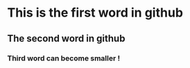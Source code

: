 # This is the first word in github
## The second word in github
### Third word can become smaller !
